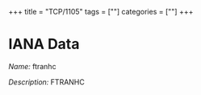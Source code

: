 +++
title = "TCP/1105"
tags = [""]
categories = [""]
+++

# IANA Data

_Name:_ ftranhc

_Description:_ FTRANHC

